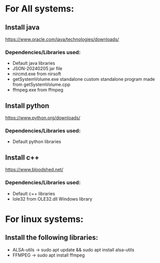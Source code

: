 # For All systems: 
## Install java
https://www.oracle.com/java/technologies/downloads/
### Dependencies/Libraries used:
* Default java libraries
* JSON-20240205 jar file
* nircmd.exe from nirsoft
* getSystemVolume.exe standalone custom standalone program made from getSystemVolume.cpp
* ffmpeg.exe from ffmpeg
## Install python
https://www.python.org/downloads/
### Dependencies/Libraries used:
* Default python libraries
## Install c++
https://www.bloodshed.net/
### Dependencies/Libraries used:
* Default c++ libraries
* lole32 from OLE32.dll Windows library
# For linux systems:
## Install the following libraries:
*  ALSA-utils -> sudo apt update && sudo apt install alsa-utils
*  FFMPEG -> sudo apt install ffmpeg
